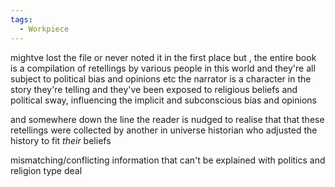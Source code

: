 ```yaml
---
tags:
  - Workpiece
---
```

mightve lost the file or never noted it in the first place but
,
the entire book is a compilation of retellings by various people in this world and they're all subject to political bias and opinions etc
the narrator is a character in the story they're telling and they've been exposed to religious beliefs and political sway, influencing the implicit and subconscious bias and opinions

and somewhere down the line the reader is nudged to realise that that these retellings were collected by another in universe historian who adjusted the history to fit *their* beliefs

mismatching/conflicting information that can't be explained with politics and religion type deal